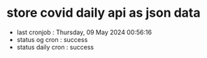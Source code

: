 # store covid daily api as json data

- last cronjob : Thursday, 09 May 2024 00:56:16
- status og cron : success
- status daily cron : success
      
      